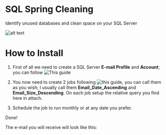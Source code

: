 # SQL Spring Cleaning
Identify unused databases and clean space on your SQL Server

![alt text](https://www.computerhope.com/cdn/colossus.jpg)

How to Install
======

1) First of all we need to create a SQL Server **E-mail Profile** and **Account**; you can follow ![This guide](https://www.mssqltips.com/sqlservertip/1100/setting-up-database-mail-for-sql-server/)

2) You now need to create 2 jobs following ![this guide](https://solutioncenter.apexsql.com/how-to-set-up-email-notifications-for-backup-jobs-in-sql-server/), you can call them as you wish; I usually call them **Email_Date_Ascending** and **Email_Size_Descending**. On each job setup the relative query you find here in attach. 

3) Schedule the job to run monthly or at any date you prefer. 

Done!

The e-mail you will receive will look like this:


    
